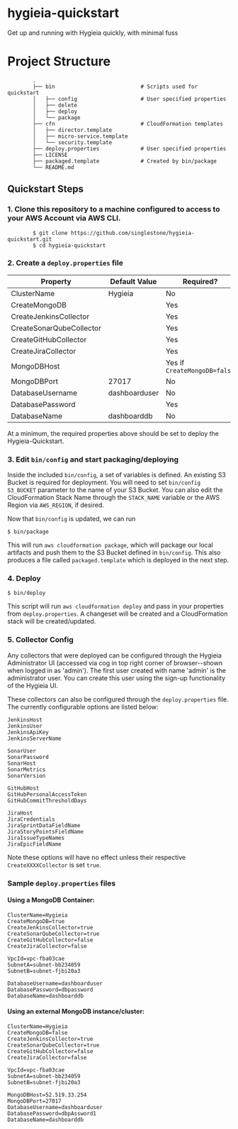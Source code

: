 # hygieia-quickstart

Get up and running with Hygieia quickly, with minimal fuss

# Project Structure

```
        .
        ├── bin                           # Scripts used for quickstart
        │   ├── config                    # User specified properties
        │   ├── delete
        │   ├── deploy
        │   └── package
        ├── cfn                           # CloudFormation templates
        │   ├── director.template
        │   ├── micro-service.template
        │   └── security.template
        ├── deploy.properties             # User specified properties
        ├── LICENSE
        ├── packaged.template             # Created by bin/package
        └── README.md
```

## Quickstart Steps

### 1.  Clone this repository to a machine configured to access to your AWS Account via AWS CLI.

```
        $ git clone https://github.com/singlestone/hygieia-quickstart.git
        $ cd hygieia-quickstart
```

### 2.  Create a `deploy.properties` file

| Property                 | Default Value | Required?                    | Type?  |
| ------------------------ | ------------- | ---------------------------- | ------ |
| ClusterName              | Hygieia       | No                           | string |
| CreateMongoDB            |               | Yes                          | bool   |
| CreateJenkinsCollector   |               | Yes                          | bool   |
| CreateSonarQubeCollector |               | Yes                          | bool   |
| CreateGitHubCollector    |               | Yes                          | bool   |
| CreateJiraCollector      |               | Yes                          | bool   |
| MongoDBHost              |               | Yes if `CreateMongoDB=false` | string |
| MongoDBPort              | 27017         | No                           | string |
| DatabaseUsername         | dashboarduser | No                           | string |
| DatabasePassword         |               | Yes                          | string |
| DatabaseName             | dashboarddb   | No                           | string |

At a minimum, the required properties above should be set to deploy the Hygieia-Quickstart.

### 3. Edit `bin/config` and start packaging/deploying

Inside the included `bin/config`, a set of variables is defined. An existing S3 Bucket is required for deployment. You will need to set `bin/config` `S3_BUCKET` parameter to the name of your S3 Bucket. You can also edit the CloudFormation Stack Name through the `STACK_NAME` variable or the AWS Region via `AWS_REGION`, if desired.

Now that `bin/config` is updated, we can run

```
$ bin/package
```

This will run `aws cloudformation package`, which will package our local artifacts and push them to the S3 Bucket defined in `bin/config`. This also produces a file called `packaged.template` which is deployed in the next step.

### 4. Deploy

```
$ bin/deploy
```

This script will run `aws cloudformation deploy` and pass in your properties from `deploy.properties`. A changeset will be created and a CloudFormation stack will be created/updated.

### 5. Collector Config

Any collectors that were deployed can be configured through the Hygieia Administrator UI (accessed via cog in top right corner of browser--shown when logged in as 'admin'). The first user created with name 'admin' is the administrator user. You can create this user using the sign-up functionality of the Hygieia UI.

These collectors can also be configured through the `deploy.properties` file. The currently configurable options are listed below:

```
JenkinsHost
JenkinsUser
JenkinsApiKey
JenkinsServerName

SonarUser
SonarPassword
SonarHost
SonarMetrics
SonarVersion

GitHubHost
GitHubPersonalAccessToken
GitHubCommitThresholdDays

JiraHost
JiraCredentials
JiraSprintDataFieldName
JiraStoryPointsFieldName
JiraIssueTypeNames
JiraEpicFieldName
```

Note these options will have no effect unless their respective `CreateXXXXCollector` is set `true`.

### Sample `deploy.properties` files

#### Using a MongoDB Container:

```
ClusterName=Hygieia
CreateMongoDB=true
CreateJenkinsCollector=true
CreateSonarQubeCollector=true
CreateGitHubCollector=false
CreateJiraCollector=false

VpcId=vpc-fba03cae
SubnetA=subnet-bb234059
SubnetB=subnet-fjbi20a3

DatabaseUsername=dashboarduser
DatabasePassword=dbpassword
DatabaseName=dashboarddb
```

#### Using an external MongoDB instance/cluster:

```
ClusterName=Hygieia
CreateMongoDB=false
CreateJenkinsCollector=true
CreateSonarQubeCollector=true
CreateGitHubCollector=false
CreateJiraCollector=false

VpcId=vpc-fba03cae
SubnetA=subnet-bb234059
SubnetB=subnet-fjbi20a3

MongoDBHost=52.519.33.254
MongoDBPort=27017
DatabaseUsername=dashboarduser
DatabasePassword=dbpAssword1
DatabaseName=dashboarddb
```
